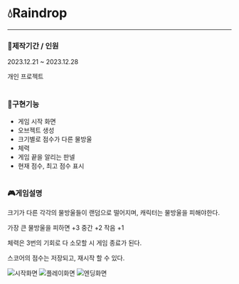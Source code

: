 # 💧Raindrop  

---

### 📆제작기간 / 인원
2023.12.21 ~ 2023.12.28  

개인 프로젝트
<br></br>
### 📌구현기능
- 게임 시작 화면
- 오브젝트 생성
- 크기별로 점수가 다른 물방울
- 체력
- 게임 끝을 알리는 판넬
- 현재 점수, 최고 점수 표시
<br></br>
### 🎮게임설명
크기가 다른 각각의 물방울들이 랜덤으로 떨어지며, 캐릭터는 물방울을 피해야한다.  

가장 큰 물방울을 피하면 +3 중간 +2 작음 +1  

체력은 3번의 기회로 다 소모할 시 게임 종료가 된다.  

스코어의 점수는 저장되고, 재시작 할 수 있다. 

![시작화면](https://github.com/leeseohyun02/Raindrop/assets/78461967/4d1d412a-321e-46bc-ba70-8b6e2a9b4301)
![플레이화면](https://github.com/leeseohyun02/Raindrop/assets/78461967/1777ae4a-0b83-43b1-b832-7eb6e63b72a0)
![엔딩화면](https://github.com/leeseohyun02/Raindrop/assets/78461967/310722df-7e29-4704-9d1b-94e207d9b0d3)

